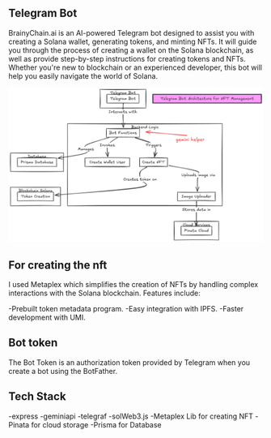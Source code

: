 ## Telegram Bot

BrainyChain.ai is an AI-powered Telegram bot designed to assist you with creating a Solana wallet, generating tokens, and minting NFTs. It will guide you through the process of creating a wallet on the Solana blockchain, as well as provide step-by-step instructions for creating tokens and NFTs. Whether you're new to blockchain or an experienced developer, this bot will help you easily navigate the world of Solana.

![alt text](image.png)

## For creating the nft

I used Metaplex which simplifies the creation of NFTs by handling complex interactions with the Solana blockchain. Features include:

-Prebuilt token metadata program.
-Easy integration with IPFS.
-Faster development with UMI.

## Bot token

The Bot Token is an authorization token provided by Telegram when you create a bot using the BotFather.

## Tech Stack

-express
-geminiapi
-telegraf
-solWeb3.js
-Metaplex Lib for creating NFT
-Pinata for cloud storage
-Prisma for Database
